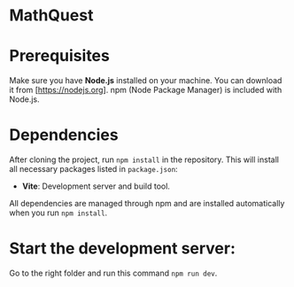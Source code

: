 # MathQuest

# Prerequisites

Make sure you have **Node.js** installed on your machine. You can download it from [https://nodejs.org]. npm (Node Package Manager) is included with Node.js.

#  Dependencies

After cloning the project, run `npm install` in the repository. This will install all necessary packages listed in `package.json`:

- **Vite**: Development server and build tool.

All dependencies are managed through npm and are installed automatically when you run `npm install`.

#  Start the development server:
Go to the right folder and run this command `npm run dev`.
